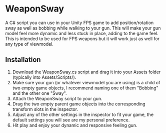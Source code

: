 # WeaponSway
A C# script you can use in your Unity FPS game to add position/rotation sway as well as bobbing while walking to your gun. This will make your gun model feel more dynamic and less stuck in place, adding to the game feel. This is intended to be used for FPS weapons but it will work just as well for any type of viewmodel.

## Installation
1. Download the WeaponSway.cs script and drag it into your Assets folder (typically into Assets/Scripts/).
2. Make sure your gun (or whatever viewmodel you are using) is a child of two empty game objects, I recommend naming one of them "Bobbing" and the other one "Sway".
3. Attach the WeaponSway script to your gun.
4. Drag the two empty parent game objects into the corresponding transform slots in the inspector.
5. Adjust any of the other settings in the inspector to fit your game, the default settings you will see are my personal preference.
6. Hit play and enjoy your dynamic and responsive feeling gun.